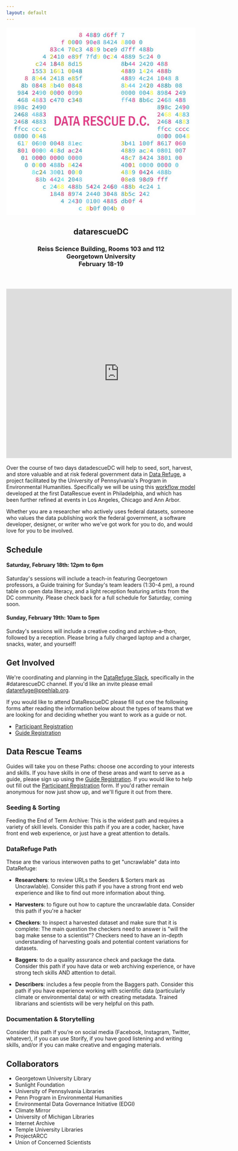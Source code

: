 ```yaml
---
layout: default
---
```


<header>
  <a href="https://www.datarefuge.org/" title="Data Refuge Logo"><img class="logo" src="images/logo.jpg"></a>
  <h2>datarescueDC</h2>
  <h3>Reiss Science Building, Rooms 103 and 112<br>
    Georgetown University<br>
    February 18-19
  </h3>
</header>

<div id="map">
<iframe src="https://www.google.com/maps/embed?pb=!1m14!1m8!1m3!1d2120.5393250981792!2d-77.07383255877144!3d38.90908820078443!3m2!1i1024!2i768!4f13.1!3m3!1m2!1s0x0%3A0x2e8cec8bb12477d4!2sReiss+Science+Building!5e0!3m2!1sen!2sus!4v1486419654988" width="600" height="450" frameborder="0" style="border:0" allowfullscreen></iframe>
</div>

Over the course of two days datadescueDC will help to seed, sort, harvest, and
store valuable and at risk federal government data in [Data Refuge], a project
facilitated by the University of Pennsylvania's Program in Environmental
Humanities. Specifically we will be using this [workflow
model](https://github.com/datarefugephilly/workflow/blob/master/README.md)
developed at the first DataRescue event in Philadelphia, and which has been
further refined at events in Los Angeles, Chicago and Ann Arbor.

Whether you are a researcher who actively uses federal datasets, someone who
values the data publishing work the federal government, a software developer,
designer, or writer who we've got work for you to do, and would love for you 
to be involved.

## Schedule

#### Saturday, February 18th: 12pm to 6pm

Saturday's sessions will include a teach-in featuring Georgetown professors, a Guide training for Sunday's team leaders (1:30-4 pm), a round table on open data literacy, and a light reception featuring artists from the DC community. Please check back for a full schedule for Saturday, coming soon.

#### Sunday, February 19th: 10am to 5pm

Sunday's sessions will include a creative coding and archive-a-thon, followed by a reception. Please bring a fully charged laptop and a charger, snacks, water, and yourself!

## Get Involved

We're coordinating and planning in the [DataRefuge Slack], specifically in the 
#datarescueDC channel. If you'd like an invite please email [datarefuge@ppehlab.org](mailto:datarefuge@ppehlab.org).

If you would like to attend DataRescueDC please fill out one the following forms
after reading the information below about the types of teams that we are looking
for and deciding whether you want to work as a guide or not.

* [Participant Registration]
* [Guide Registration]

## Data Rescue Teams

Guides will take you on these Paths: choose one according to your interests and
skills. If you have skills in one of these areas and want to serve as a guide,
please sign up using the [Guide Registration]. If you would like to help out
fill out the [Participant Registration] form. If you'd rather remain anonymous
for now just show up, and we'll figure it out from there.

### Seeding & Sorting

Feeding the End of Term Archive: This is the widest path and requires a variety of skill levels. Consider this path if you are a coder, hacker, have front end web experience, or just have a great attention to details.

### DataRefuge Path

These are the various interwoven paths to get "uncrawlable" data into
DataRefuge:

- **Researchers**: to review URLs the Seeders & Sorters mark as Uncrawlable).
Consider this path if you have a strong front end web experience and like to
find out more information about thing.

- **Harvesters**: to figure out how to capture the uncrawlable data. Consider
this path if you're a hacker

- **Checkers**: to inspect a harvested dataset and make sure that it is
complete: The main question the checkers need to answer is "will the bag make
sense to a scientist"? Checkers need to have an in-depth understanding of
harvesting goals and potential content variations for datasets.

- **Baggers**: to do a quality assurance check and package the data. Consider
this path if you have data or web archiving experience, or have strong tech
skills AND attention to detail.

- **Describers**: includes a few people from the Baggers path. Consider this
path if you have experience working with scientific data (particularly climate
or environmental data) or with creating metadata. Trained librarians and
scientists will be very helpful on this path.

### Documentation & Storytelling

Consider this path if you’re on social media (Facebook, Instagram, Twitter, whatever), if you can use Storify, if you have good listening and writing skills, and/or if you can make creative and engaging materials.

## Collaborators

* Georgetown University Library
* Sunlight Foundation
* University of Pennsylvania Libraries
* Penn Program in Environmental Humanities
* Environmental Data Governance Initiative (EDGI)
* Climate Mirror
* University of Michigan Libraries
* Internet Archive
* Temple University Libraries
* ProjectARCC
* Union of Concerned Scientists


[DataRefuge Slack]: https://datarefuge.slack.com
[Data Rescue event]: http://www.ppehlab.org/what-is-a-datarescue-event
[Data Refuge]: https://www.datarefuge.org/
[GitHub]: https://github.com/datarefuge/datarescue-dc 
[this markdown file]: https://github.com/datarefuge/datarescue-dc/blob/master/index.md
[Slack]: https://datarefuge.slack.com
[Participant Registration]: https://docs.google.com/forms/d/e/1FAIpQLSdMPvhEbfy12L1XzzjIpSVT5Ux6bRXoFPcDa6ImT1v1W1rEnA/viewform
[Guide Registration]: https://docs.google.com/forms/d/e/1FAIpQLSdfiv-BtQTf94a-HDMl-XnTf07RBIYppJSJ_BEqAX_h5fRVHQ/viewform
